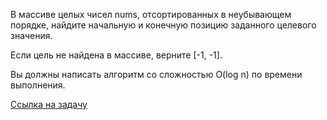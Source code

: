 В массиве целых чисел nums, отсортированных в неубывающем порядке, найдите начальную и конечную позицию заданного целевого значения.

Если цель не найдена в массиве, верните [-1, -1].

Вы должны написать алгоритм со сложностью O(log n) по времени выполнения.

[Ссылка на задачу](https://leetcode.com/problems/find-first-and-last-position-of-element-in-sorted-array/description/)
